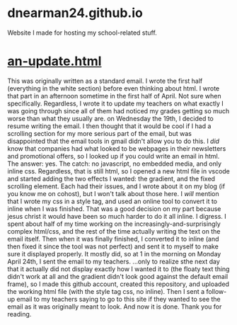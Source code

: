 # dnearman24.github.io
Website I made for hosting my school-related stuff. 

# [an-update.html](https://dnearman24.github.io/an-update.html)
This was originally written as a standard email. I wrote the first half (everything in the white section) before even thinking about html. I wrote that part in an afternoon sometime in the first half of April. Not sure when specifically. Regardless, I wrote it to update my teachers on what exactly I was going through since all of them had noticed my grades getting so much worse than what they usually are. on Wednesday the 19th, I decided to resume writing the email. I then thought that it would be cool if I had a scrolling section for my more serious part of the email, but was disappointed that the email tools in gmail didn't allow you to do this. I *did* know that companies had what looked to be webpages in their newsletters and promotional offers, so I looked up if you could write an email in html. The answer: yes. The catch: no javascript, no embedded media, and only inline css. Regardless, that is still html, so I opened a new html file in vscode and started adding the two effects I wanted: the gradient, and the fixed scrolling element. Each had their issues, and I wrote about it on my blog (if you know me on cohost), but I won't talk about those here. I *will* mention that I wrote my css in a style tag, and used an online tool to convert it to inline when I was finished. That was a good decision on my part because jesus christ it would have been so much harder to do it all inline. I digress. I spent about half of my time working on the increasingly-and-surprisingly complex html/css, and the rest of the time actually writing the text on the email itself. Then when it was finally finished, I converted it to inline (and then fixed it since the tool was not perfect) and sent it to myself to make sure it displayed properly. It mostly did, so at 1 in the morning on Monday April 24th, I sent the email to my teachers. ...only to realize sthe next day that it actually did not display exactly how I wanted it to (the floaty text thing didn't work at all and the gradient didn't look good against the default email frame), so I made this github account, created this repository, and uploaded the working html file (with the style tag css, no inline). Then I sent a follow-up email to my teachers saying to go to this site if they wanted to see the email as it was originally meant to look. And now it is done. Thank you for reading. 
